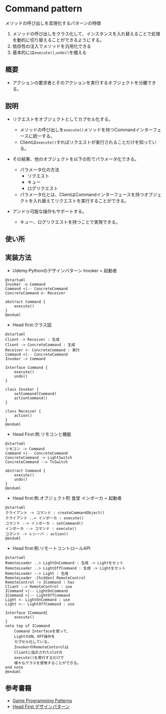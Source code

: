 # Command pattern
メソッドの呼び出しを具現化するパターンの特徴
1. メソッドの呼び出しをクラス化して、インスタンスを入れ替えることで処理を動的に切り替えることができるようにする。
2. 依存性の注入でメソッドを汎用化できる
3. 基本的には`execute()`,`undo()`を備える

## 概要
- アクションの要求者とそのアクションを実行するオブジェクトを分離できる。

## 説明
- リクエストをオブジェクトとしてカプセル化する。  
    - メソッドの呼び出しを`execute()`メソッドを持つCommandインターフェースに統一する。  
    - Clientは`execute()`すればリクエストが実行されることだけを知っている。  

- その結果、他のオブジェクトを以下の形でパラメータ化できる。
    - パラメータ化の方法
        - リクエスト
        - キュー
        - ログリクエスト
    - パラメータ化とは、ClientはCommandインターフェースを持つオブジェクトを入れ替えてリクエストを実行することができる。
- アンドゥ可能な操作もサポートする。
    - キュー、ログリクエストを持つことで実現できる。

## 使い所


## 実装方法
- Udemy:Pythonのデザインパターン
Invoker = 起動者
``` plantuml
@startuml
Invoker -o Command
Command <|-- ConcreteCommand
ConcreteCommand o- Receiver

abstract Command {
    execute()
}
@enduml
```

- Head first:クラス図
``` plantuml
@startuml
Client -> Receiver : 生成
Client -> ConcreteCommand : 生成
Receiver <- ConcreteCommand : 実行
Command <|-- ConcreteCommand
Invoker -> Command

Interface Command {
    execute()
    undo()
}

class Invoker {
    setCommand(Command)
    actionCommand()
}

class Receiver {
    action()
} 
@enduml
```

- Head First:例.リモコンと機能
``` plantuml
@startuml
リモコン -> Command
Command <|-- ConcreteCommand
ConcreteCommand -> LightSwitch
ConcreteCommand --> TvSwitch

abstract Command {
    execute()
    undo()
}
@enduml
```

- Head first:例.オブジェクト町 食堂
インボーカ = 起動者
``` plantuml
@startuml
クライアント -> コマンド : createCommandObject()
クライアント ..> インボーカ : execute()
コマンド --> インボーカ : setCommand()
インボーカ --> コマンド : execute()
コマンド -> レシーバ : action()
@enduml
```

- Head first:例.リモートコントロールAPI
``` plantuml
@startuml
RemoteLoader ..> LightOnCommand : 生成 -> Lightをセット
RemoteLoader ..> LightOffCommand : 生成 -> Lightをセット
RemoteLoader --> Light : 生成
RemoteLoader -[hidden] RemoteControl
RemoteControl -> ICommand : has
Cliant --> RemoteControl : use
ICommand <|-- LightOnCommand
ICommand <|-- LightOffCommand
Light <- LightOnCommand : use
Light <-- LightOffCommand : use

Interface ICommand{
    execute()
}
note top of ICommand 
    Command Interfaceを使って、
    LightのON、OFF操作を
    カプセル化している。
    InvokerのRemoteContorolは
    Cliantに指示されたslotの
    execute()を実行するだけで
    様々なクラスを使用することができる。
end note
@enduml
```

## 参考書籍
- [Game Programming Patterns](https://www.amazon.co.jp/Programming-Patterns-ソフトウェア開発の問題解決メニュー-impress-gearシリーズ-ebook/dp/B015R0M8W0/ref=sr_1_1?crid=2DW0VKCLAEIXQ&keywords=game+programming+patterns&qid=1670129877&sprefix=game+prog%2Caps%2C212&sr=8-1)
- [Head First デザインパターン](https://www.amazon.co.jp/Head-Firstデザインパターン-―頭とからだで覚えるデザインパターンの基本-Eric-Freeman/dp/4873112494/ref=sr_1_7?__mk_ja_JP=カタカナ&crid=35ZU66TW13MT1&keywords=head+first&qid=1670129893&sprefix=head+firs%2Caps%2C181&sr=8-7)
